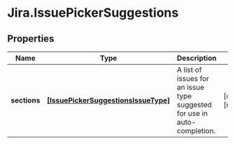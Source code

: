 # Jira.IssuePickerSuggestions

## Properties

Name | Type | Description | Notes
------------ | ------------- | ------------- | -------------
**sections** | [**[IssuePickerSuggestionsIssueType]**](IssuePickerSuggestionsIssueType.md) | A list of issues for an issue type suggested for use in auto-completion. | [optional] [readonly] 


